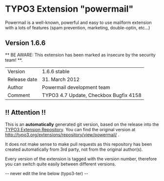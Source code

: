 # TYPO3 Extension "powermail"
Powermail is a well-known, powerful and easy to use mailform extension with a lots of features (spam prevention, marketing, double-optin, etc...)

## Version 1.6.6
** BE AWARE: This extension has been marked as insecure by the security team! **.



<table>
	<tr><td>Version</td><td>1.6.6 stable</td></tr>
	<tr><td>Release date</td><td>31. March 2012</td></tr>
	<tr><td>Author</td><td>Powermail development team</td></tr>
	<tr><td>Comment</td><td>TYPO3 4.7 Update, Checkbox Bugfix 4158</td></tr>
</table>

## !! Attention !!
This is an **automatically** generated git version, based on the release into the [TYPO3 Extension Repository](http://www.typo3.org/extensions/).
You can find the original version at http://typo3.org/extensions/repository/view/powermail/ .

It does not make sense to make pull requests as this repository has been created automatically from 3rd party, not from the original author(s).

Every version of the extension is tagged with the version number, therefore you can switch quite easily between different versions.


-- never edit the line below (typo3-ter) --